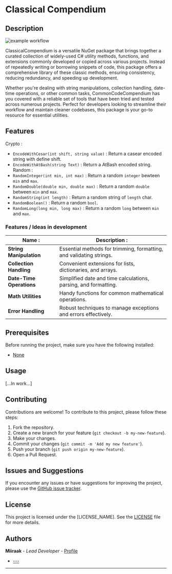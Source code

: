 # Classical Compendium

## Description
![example workflow](https://github.com/miiraak/classicalcompendium/actions/workflows/Publish.yml/badge.svg)

ClassicalCompendium is a versatile NuGet package that brings together a curated collection of widely-used C# utility methods, functions, and extensions commonly developed or copied across various projects. Instead of repeatedly writing or borrowing snippets of code, this package offers a comprehensive library of these classic methods, ensuring consistency, reducing redundancy, and speeding up development.

Whether you're dealing with string manipulations, collection handling, date-time operations, or other common tasks, CommonCodeCompendium has you covered with a reliable set of tools that have been tried and tested across numerous projects. Perfect for developers looking to streamline their workflow and maintain cleaner codebases, this package is your go-to resource for essential utilities.

## Features
Crypto :
- `EncodeWithCesar(int shift, string value)` : Return a casear encoded string with define shift.
- `EncodeWithAtBash(string Text)` : Return a AtBash encoded string.
Random :
- `RandomInteger(int min, int max)` : Return a random `integer` bewteen `min` and `max`.
- `RandomDouble(double min, double max)` : Return a random `double` between `min` and `max`.
- `RandomString(int length)` : Return a random string of `length` char.
- `RandomBoolean()` : Return a random `bool`.
- `RandomLong(long min, long max)` : Return a random `long` between `min` and `max`.

### Features / Ideas in development
| Name : | Description : |
|---|---|
| **String Manipulation** | Essential methods for trimming, formatting, and validating strings. | 
| **Collection Handling** | Convenient extensions for lists, dictionaries, and arrays. | 
| **Date-Time Operations** | Simplified date and time calculations, parsing, and formatting. | 
| **Math Utilities** | Handy functions for common mathematical operations. | 
| **Error Handling** | Robust techniques to manage exceptions and errors effectively. | 

## Prerequisites

Before running the project, make sure you have the following installed:

- [None]()

## Usage
[...In work...]

## Contributing

Contributions are welcome! To contribute to this project, please follow these steps:

1. Fork the repository.
2. Create a new branch for your feature (`git checkout -b my-new-feature`).
3. Make your changes.
4. Commit your changes (`git commit -m 'Add my new feature'`).
5. Push your branch (`git push origin my-new-feature`).
6. Open a Pull Request.

## Issues and Suggestions

If you encounter any issues or have suggestions for improving the project, please use the [GitHub issue tracker](https://github.com/Miiraak/ClassicalCompendium/issues).

## License

This project is licensed under the [LICENSE_NAME]. See the [LICENSE](./LICENSE) file for more details.

## Authors

**Miiraak** - *Lead Developer* - [Profile](https://github.com/Miiraak)
-  [---]()

---

